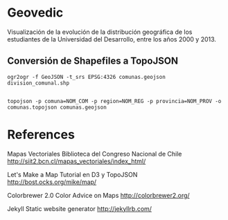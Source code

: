 # Geovedic

Visualización de la evolución de la distribución geográfica de los estudiantes de la Universidad del Desarrollo, entre los años 2000 y 2013.

## Conversión de Shapefiles a TopoJSON


    ogr2ogr -f GeoJSON -t_srs EPSG:4326 comunas.geojson division_comunal.shp


    topojson -p comuna=NOM_COM -p region=NOM_REG -p provincia=NOM_PROV -o comunas.topojson comunas.geojson


# References

Mapas Vectoriales
Biblioteca del Congreso Nacional de Chile
http://siit2.bcn.cl/mapas_vectoriales/index_html/

Let's Make a Map
Tutorial en D3 y TopoJSON
http://bost.ocks.org/mike/map/

Colorbrewer 2.0
Color Advice on Maps
http://colorbrewer2.org/

Jekyll
Static website generator
http://jekyllrb.com/